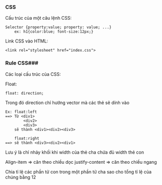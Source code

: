 ### **CSS** ###
Cấu trúc của một câu lệnh CSS:

    Selector {property:value; property: value; ...}
        ex: h1{color:blue; font-size:12px;}

Link CSS vào HTML:

    <link rel="stylesheet" href="index.css">

### **Rule CSS**###
Các loại cấu trúc của CSS:

Float:

    float: direction;
Trong đó direction chỉ hướng vector mà các thẻ sẽ dính vào

    Ex: float:left
    ==> Từ <div1>
            <div2>
            <div3>
        sẽ thành <div1><div2><div3>

        float:right
    ==> sẽ thành <div3><div2><div1>

Lưu ý là chỉ nhảy khối khi width của thẻ cha chứa đủ width thẻ con

Align-item => căn theo chiều dọc
justify-content => căn theo chiều ngang

Chia tỉ lệ các phần tử con trong một phần tử cha sao cho tổng tỉ lệ của chúng bằng 12
